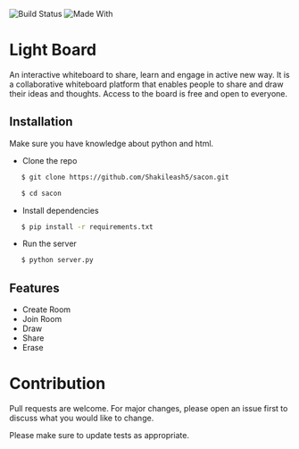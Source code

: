 
![Build Status](https://img.shields.io/badge/build-completed-brightgreen?style=for-the-badge&logo=appveyor)
![Made With](https://img.shields.io/badge/Made%20With-Python-lightblue?style=for-the-badge&logo=appveyor)

# Light Board

An interactive whiteboard to share, learn and engage in active new way. It is a collaborative whiteboard platform that enables people to share and draw their ideas and thoughts.
Access to the board is free and open to everyone.

## Installation

Make sure you have knowledge about python and html.

* Clone the repo
```sh
   $ git clone https://github.com/Shakileash5/sacon.git
```
```sh
   $ cd sacon
```
* Install dependencies
```sh
   $ pip install -r requirements.txt
```
* Run the server
```sh
   $ python server.py
```


## Features

- Create Room
- Join Room
- Draw
- Share
- Erase

# Contribution
Pull requests are welcome. For major changes, please open an issue first to discuss what you would like to change.

Please make sure to update tests as appropriate.
